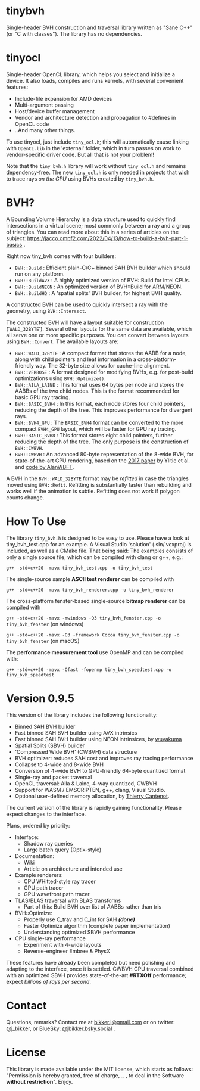 # tinybvh
Single-header BVH construction and traversal library written as "Sane C++" (or "C with classes"). The library has no dependencies. 

# tinyocl
Single-header OpenCL library, which helps you select and initialize a device. It also loads, compiles and runs kernels, with several convenient features:
* Include-file expansion for AMD devices
* Multi-argument passing
* Host/device buffer management
* Vendor and architecture detection and propagation to #defines in OpenCL code
* ..And many other things.

To use tinyocl, just include ````tiny_ocl.h````; this will automatically cause linking with ````OpenCL.lib```` in the 'external' folder, which in turn passes on work to vendor-specific driver code. But all that is not your problem!

Note that the ````tiny_bvh.h```` library will work without ````tiny_ocl.h```` and remains dependency-free. The new ````tiny_ocl.h```` is only needed in projects that wish to trace rays _on the GPU_ using BVHs created by ````tiny_bvh.h````. 
  
# BVH?
A Bounding Volume Hierarchy is a data structure used to quickly find intersections in a virtual scene; most commonly between a ray and a group of triangles. You can read more about this in a series of articles on the subject: https://jacco.ompf2.com/2022/04/13/how-to-build-a-bvh-part-1-basics .

Right now tiny_bvh comes with four builders:
* ````BVH::Build```` : Efficient plain-C/C+ binned SAH BVH builder which should run on any platform.
* ````BVH::BuildAVX```` : A highly optimized version of BVH::Build for Intel CPUs.
* ````BVH::BuildNEON```` : An optimized version of BVH::Build for ARM/NEON.
* ````BVH::BuildHQ```` : A 'spatial splits' BVH builder, for highest BVH quality.

A constructed BVH can be used to quickly intersect a ray with the geometry, using ````BVH::Intersect````.

The constructed BVH will have a layout suitable for construction ('````WALD_32BYTE````'). Several other layouts for the same data are available, which all serve one or more specific purposes. You can convert between layouts using ````BVH::Convert````. The available layouts are:
* ````BVH::WALD_32BYTE```` : A compact format that stores the AABB for a node, along with child pointers and leaf information in a cross-platform-friendly way. The 32-byte size allows for cache-line alignment.
* ````BVH::VERBOSE```` : A format designed for modifying BVHs, e.g. for post-build optimizations using ````BVH::Optimize()````.
* ````BVH::AILA_LAINE```` : This format uses 64 bytes per node and stores the AABBs of the two child nodes. This is the format recommended for basic GPU ray tracing.
* ````BVH::BASIC_BVH4```` : In this format, each node stores four child pointers, reducing the depth of the tree. This improves performance for divergent rays.
* ````BVH::BVH4_GPU```` : The ````BASIC_BVH4```` format can be converted to the more compact ````BVH4_GPU```` layout, which will be faster for GPU ray tracing.
* ````BVH::BASIC_BVH8```` : This format stores eight child pointers, further reducing the depth of the tree. The only purpose is the construction of ````BVH::CWBVH````.
* ````BVH::CWBVH```` : An advanced 80-byte representation of the 8-wide BVH, for state-of-the-art GPU rendering, based on the [2017 paper](https://research.nvidia.com/publication/2017-07_efficient-incoherent-ray-traversal-gpus-through-compressed-wide-bvhs) by Ylitie et al. and [code by AlanWBFT](https://github.com/AlanIWBFT/CWBVH).

A BVH in the ````BVH::WALD_32BYTE```` format may be _refitted_ in case the triangles moved using ````BVH::Refit````. Refitting is substantially faster than rebuilding and works well if the animation is subtle. Refitting does not work if polygon counts change.

# How To Use
The library ````tiny_bvh.h```` is designed to be easy to use. Please have a look at tiny_bvh_test.cpp for an example. A Visual Studio 'solution' (.sln/.vcxproj) is included, as well as a CMake file. That being said: The examples consists of only a single source file, which can be compiled with clang or g++, e.g.:

````g++ -std=c++20 -mavx tiny_bvh_test.cpp -o tiny_bvh_test````

The single-source sample **ASCII test renderer** can be compiled with

````g++ -std=c++20 -mavx tiny_bvh_renderer.cpp -o tiny_bvh_renderer````

The cross-platform fenster-based single-source **bitmap renderer** can be compiled with

````g++ -std=c++20 -mavx -mwindows -O3 tiny_bvh_fenster.cpp -o tiny_bvh_fenster```` (on windows)

```g++ -std=c++20 -mavx -O3 -framework Cocoa tiny_bvh_fenster.cpp -o tiny_bvh_fenster``` (on macOS)

The **performance measurement tool** use OpenMP and can be compiled with:

````g++ -std=c++20 -mavx -Ofast -fopenmp tiny_bvh_speedtest.cpp -o tiny_bvh_speedtest````

# Version 0.9.5
This version of the library includes the following functionality:
* Binned SAH BVH builder
* Fast binned SAH BVH builder using AVX intrinsics
* Fast binned SAH BVH builder using NEON intrinsices, by [wuyakuma](https://github.com/wuyakuma)
* Spatial Splits (SBVH) builder
* 'Compressed Wide BVH' (CWBVH) data structure
* BVH optimizer: reduces SAH cost and improves ray tracing performance
* Collapse to 4-wide and 8-wide BVH
* Conversion of 4-wide BVH to GPU-friendly 64-byte quantized format
* Single-ray and packet traversal
* OpenCL traversal: Aila & Laine, 4-way quantized, CWBVH
* Support for WASM / EMSCRIPTEN, g++, clang, Visual Studio.
* Optional user-defined memory allocation, by [Thierry Cantenot](https://github.com/tcantenot). 

The current version of the library is rapidly gaining functionality. Please expect changes to the interface.

Plans, ordered by priority:

* Interface:
  * Shadow ray queries
  * Large batch query (Optix-style)
* Documentation:
  * Wiki
  * Article on architecture and intended use
* Example renderers:
  * CPU WHitted-style ray tracer
  * GPU path tracer
  * GPU wavefront path tracer
* TLAS/BLAS traversal with BLAS transforms
  * Part of this: Build BVH over list of AABBs rather than tris
* BVH::Optimize:
  * Properly use C_trav and C_int for SAH **_(done)_**
  * Faster Optimize algorithm (complete paper implementation)
  * Understanding optimized SBVH performance
* CPU single-ray performance
  * Experiment with 4-wide layouts
  * Reverse-engineer Embree & PhysX
  
These features have already been completed but need polishing and adapting to the interface, once it is settled. CWBVH GPU traversal combined with an optimized SBVH provides state-of-the-art **#RTXOff** performance; expect _billions of rays per second_.

# Contact
Questions, remarks? Contact me at bikker.j@gmail.com or on twitter: @j_bikker, or BlueSky: @jbikker.bsky.social .

# License
This library is made available under the MIT license, which starts as follows: "Permission is hereby granted, free of charge, .. , to deal in the Software **without restriction**". Enjoy.
